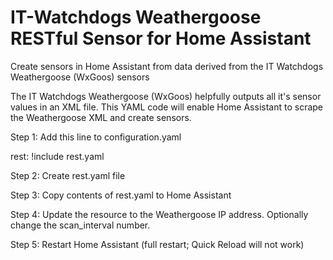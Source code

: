 # IT-Watchdogs Weathergoose RESTful Sensor for Home Assistant 
Create sensors in Home Assistant from data derived from the IT Watchdogs Weathergoose (WxGoos) sensors

The IT Watchdogs Weathergoose (WxGoos) helpfully outputs all it's sensor values in an XML file. This YAML code will enable Home Assistant to scrape the Weathergoose XML and create sensors.

Step 1: Add this line to configuration.yaml

rest: !include rest.yaml

Step 2: Create rest.yaml file 

Step 3: Copy contents of rest.yaml to Home Assistant

Step 4: Update the resource to the Weathergoose IP address. Optionally change the scan_interval number.

Step 5: Restart Home Assistant (full restart; Quick Reload will not work)
